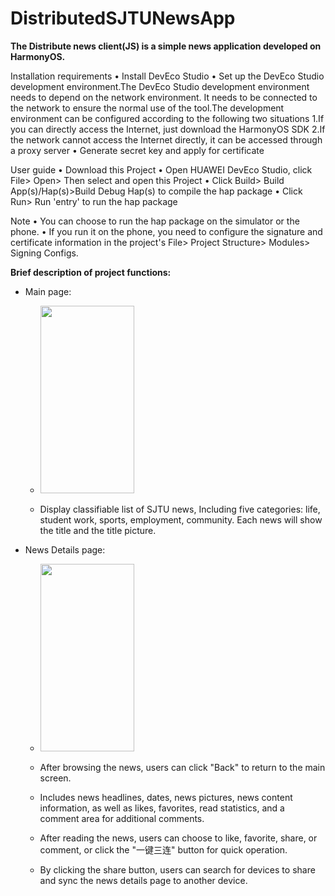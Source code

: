 # DistributedSJTUNewsApp
**The Distribute news client(JS) is a simple news application developed on HarmonyOS.**

Installation requirements • Install DevEco Studio • Set up the DevEco Studio development environment.The DevEco Studio development environment needs to depend on the network environment. It needs to be connected to the network to ensure the normal use of the tool.The development environment can be configured according to the following two situations 1.If you can directly access the Internet, just download the HarmonyOS SDK 2.If the network cannot access the Internet directly, it can be accessed through a proxy server • Generate secret key and apply for certificate

User guide • Download this Project • Open HUAWEI DevEco Studio, click File> Open> Then select and open this Project • Click Build> Build App(s)/Hap(s)>Build Debug Hap(s) to compile the hap package • Click Run> Run 'entry' to run the hap package

Note • You can choose to run the hap package on the simulator or the phone. • If you run it on the phone, you need to configure the signature and certificate information in the project's File> Project Structure> Modules> Signing Configs.

**Brief description of project functions:**

- Main page: 

  - <img src="https://s2.loli.net/2022/06/13/DGBtJa5FmVEMn9P.png" height="300px" width="150px" >

  - Display classifiable list of SJTU news, Including five categories: life, student work, sports, employment, community. Each news will show the title and the title picture.

- News Details page: 

  - <img src="https://s2.loli.net/2022/06/13/Vvf7CmKpzLYtTH2.png" height="300px" width="150px" >

  - After browsing the news, users can click "Back" to return to the main screen.

  - Includes news headlines, dates, news pictures, news content information, as well as likes, favorites, read statistics, and a comment area for additional comments.

  - After reading the news, users can choose to like, favorite, share, or comment, or click the "一键三连" button for quick operation.

  - By clicking the share button, users can search for devices to share and sync the news details page to another device.
